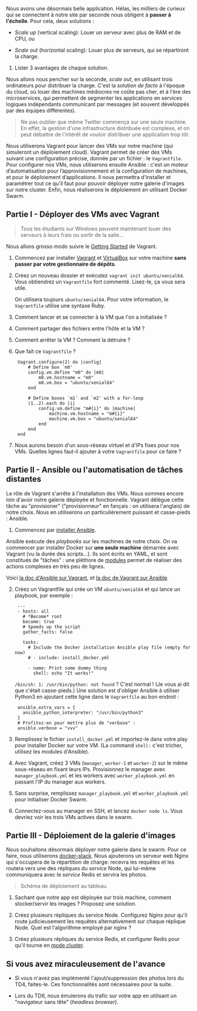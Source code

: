 
Nous avons une désormais belle application. Hélas, les milliers de curieux qui se connectent à notre site par seconde nous obligent à **passer à l'échelle**. Pour cela, deux solutions :

* *Scale up* (vertical scaling): Louer un serveur avec plus de RAM et de CPU, ou

* *Scale out* (horizontal scaling): Louer plus de serveurs, qui se répartiront la charge.

1. Lister 3 avantages de chaque solution.

Nous allons nous pencher sur la seconde, *scale out*, en utilisant trois ordinateurs pour distribuer la charge. C'est la solution *de facto* à l'époque du cloud, où louer des machines médiocres ne coûte pas cher, et à l'ère des microservices, qui permettent de segmenter les applications en services logiques indépendants communicant par messages (et souvent développés par des équipes différentes).

> Ne pas oublier que même Twitter commença sur une seule machine. En effet, la gestion d'une infrastructure distribuée est complexe, et on peut débattre de l'intérêt de vouloir distribuer une application trop tôt.

Nous utiliserons Vagrant pour lancer des VMs sur notre machine (qui simuleront un déploiement cloud). Vagrant permet de créer des VMs suivant une configuration précise, donnée par un fichier : le `Vagrantfile`. Pour configurer nos VMs, nous utiliserons ensuite Ansible : c'est un moteur d’automatisation pour l’approvisionnement et la configuration de machines, et pour le déploiement d’applications. Il nous permettra d'installer et paramétrer tout ce qu'il faut pour pouvoir déployer notre galerie d'images sur notre cluster. Enfin, nous réaliserons le déploiement en utilisant Docker Swarm.


## Partie I - Déployer des VMs avec Vagrant

> Tous les étudiants sur Windows peuvent maintenant louer des serveurs à leurs frais ou sortir de la salle...

Nous allons grosso modo suivre le [Getting Started](https://www.vagrantup.com/intro/getting-started/index.html) de Vagrant.

1. Commencez par installer [Vagrant](https://www.vagrantup.com/downloads.html) et [VirtualBox](https://www.virtualbox.org/wiki/Linux_Downloads) sur votre machine **sans passer par votre gestionnaire de dépôts**.

2. Créez un nouveau dossier et exécutez `vagrant init ubuntu/xenial64`. Vous obtiendrez un `Vagrantfile` fort commenté. Lisez-le, ça vous sera utile.

	On utilisera toujours `ubuntu/xenial64`. Pour votre information, le `Vagrantfile` utilise une syntaxe Ruby. 

3. Comment lancer et se connecter à la VM que l'on a initialisée ?

4. Comment partager des fichiers entre l'hôte et la VM ?

5. Comment arrêter la VM ? Comment la détruire ?

6. Que fait ce `Vagrantfile` ?

		Vagrant.configure(2) do |config|
			# Define box `m0'
			config.vm.define "m0" do |m0|
				m0.vm.hostname = "m0"
				m0.vm.box = "ubuntu/xenial64"
			end
		 
			# Define boxes `m1' and `m2' with a for-loop
			(1..2).each do |i|
				config.vm.define "m#{i}" do |machine|
					machine.vm.hostname = "m#{i}"
					machine.vm.box = "ubuntu/xenial64"
				end 
			end 
		end

7. Nous aurons besoin d'un sous-réseau virtuel et d'IPs fixes pour nos VMs. Quelles lignes faut-il ajouter à votre `Vagrantfile` pour ce faire ?

## Partie II - Ansible ou l'automatisation de tâches distantes

Le rôle de Vagrant s'arrête à l'installation des VMs. Nous sommes encore loin d'avoir notre galerie déployée et fonctionnelle. Vagrant délègue cette tâche au "provisioner" ("provisionneur" en fançais : on utilisera l'anglais) de notre choix. Nous en utiliserons un particulièrement puissant et casse-pieds : Ansible.

1. Commencez par [installer Ansible](https://docs.ansible.com/ansible/latest/installation_guide/intro_installation.html).

Ansible exécute des *playbooks* sur les machines de notre choix. On va commencer par installer Docker sur **une seule machine** démarrée avec Vagrant (vu la durée des scripts...). Ils sont écrits en YAML, et sont constitués de "tâches" : une pléthore de [modules](https://docs.ansible.com/ansible/latest/modules/modules_by_category.html)  permet de réaliser des actions complexes en très peu de lignes.

Voici [la doc d'Ansible sur Vagrant](https://docs.ansible.com/ansible/latest/scenario_guides/guide_vagrant.html?highlight=vagrant), et [la doc de Vagrant sur Ansible](https://www.vagrantup.com/docs/provisioning/ansible.html).

2. Créez un Vagrantfile qui crée un VM `ubuntu/xenial64` et qui lance un playbook, par exemple : 

		---
		- hosts: all
		  # *Become* root
		  become: true
		  # Speeds up the script 
		  gather_facts: false

		  tasks:
		    # Include the Docker installation Ansible play file (empty for now)
		    # - include: install_docker.yml

		    - name: Print some dummy thing
		      shell: echo "It works!"

	`/bin/sh: 1: /usr/bin/python: not found` ? C'est normal ! (Je vous ai dit que c'était casse-pieds.) Une solution est d'obliger Ansible à utiliser Python3 en ajoutant cette ligne dans le `Vagrantfile` au bon endroit :

		ansible.extra_vars = {
          ansible_python_interpreter: "/usr/bin/python3"
        }
    	# Profitez-en pour mettre plus de "verbose" :
    	ansible.verbose = "vvv"

3. Remplissez le fichier `install_docker.yml` et importez-le dans votre play pour installer Docker sur votre VM. (La command `shell:` c'est tricher, utilisez les modules d'Ansible).

4. Avec Vagrant, créez 3 VMs (`manager`, `worker-1` et `worker-2`) sur le même sous-réseau en fixant leurs IPs. Provisionnez le manager avec `manager_playbook.yml` et les workers avec `worker_playbook.yml` en passant l'IP du manager aux workers.

5. Sans surprise, remplissez `manager_playbook.yml` et `worker_playbook.yml` pour initialiser Docker Swarm. 

6. Connectez-vous au manager en SSH, et lancez `docker node ls`. Vous devriez voir les trois VMs actives dans le swarm.

## Partie III - Déploiement de la galerie d'images

Nous souhaitons désormais déployer notre galerie dans le swarm. Pour ce faire, nous utiliserons [docker-stack](https://docs.docker.com/engine/reference/commandline/stack/). Nous ajouterons un serveur web Nginx qui s'occupera de la répartition de charge: recevra les requêtes et les routera vers une des répliques du *service* Node, qui lui-même communiquera avec le *service* Redis et servira les photos.

> Schéma de déploiement au tableau.


1. Sachant que notre app est déployée sur trois machine, comment stocker/servir les images ? Proposez une solution.

2. Créez plusieurs répliques du service Node. Configurez Nginx pour qu'il route judicieusement les requêtes alternativement sur chaque réplique Node. Quel est l'algorithme employé par nginx ?

3. Créez plusieurs répliques du service Redis, et configurer Redis pour qu'il tourne en [mode cluster](https://redis.io/topics/cluster-spec).



## Si vous avez miraculeusement de l'avance 

* Si vous n'avez pas implémenté l'ajout/suppression des photos lors du TD4, faites-le. Ces fonctionnalités sont nécessaires pour la suite.

* Lors du TD6, nous émulerons du trafic sur votre app en utilisant un "navigateur sans tête" (*headless browser*).